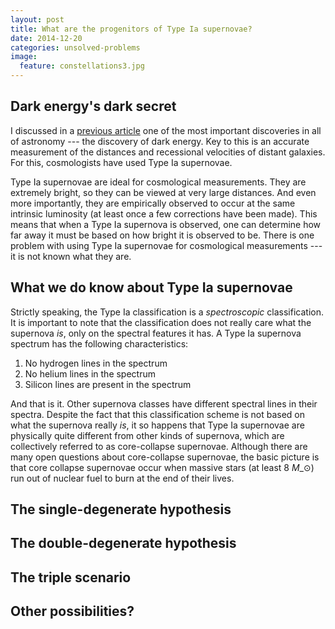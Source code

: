 ```yaml
---
layout: post
title: What are the progenitors of Type Ia supernovae?
date: 2014-12-20
categories: unsolved-problems
image:
  feature: constellations3.jpg
---
```


## Dark energy's dark secret

I discussed in a [previous article][1] one of the most important discoveries
in all of astronomy --- the discovery of dark energy.  Key to this is an
accurate measurement of the distances and recessional velocities of distant
galaxies.  For this, cosmologists have used Type Ia supernovae.  

Type Ia supernovae are ideal for cosmological measurements.  They are
extremely bright, so they can be viewed at very large distances.  And even
more importantly, they are empirically observed to occur at the same
intrinsic luminosity (at least once a few corrections have been made).  This
means that when a Type Ia supernova is observed, one can determine how far
away it must be based on how bright it is observed to be.  There is one
problem with using Type Ia supernovae for cosmological measurements --- it
is not known what they are.

## What we do know about Type Ia supernovae


Strictly speaking, the Type Ia classification is a *spectroscopic*
classification.  It is important to note that the classification does not
really care what the supernova *is*, only on the spectral features it has.
A Type Ia supernova spectrum has the following characteristics:

1. No hydrogen lines in the spectrum
2. No helium lines in the spectrum
3. Silicon lines are present in the spectrum

And that is it.  Other supernova classes have different spectral lines in
their spectra.  Despite the fact that this classification scheme is not
based on what the supernova really *is*, it so happens that Type Ia
supernovae are physically quite different from other kinds of supernova,
which are collectively referred to as core-collapse supernovae.  Although
there are many open questions about core-collapse supernovae, the basic
picture is that core collapse supernovae occur when massive stars (at least
8 $M\_{\odot}$) run out of nuclear fuel to burn at the end of their lives. 

## The single-degenerate hypothesis

## The double-degenerate hypothesis

## The triple scenario

## Other possibilities?

[1]: ../../classics/accelerating-universe
